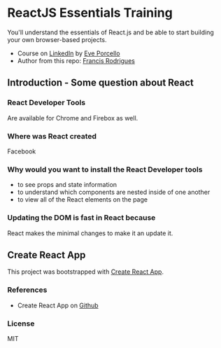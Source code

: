 # ReactJS Essentials Training #

You'll understand the essentials of React.js and be able to start building your own browser-based projects.

- Course on [LinkedIn][1] by [Eve Porcello][2]
- Author from this repo: [Francis Rodrigues][3]

## Introduction - Some question about React ##

### React Developer Tools ###

Are available for Chrome and Firebox as well.

### Where was React created ###

Facebook

### Why would you want to install the React Developer tools ###

- to see props and state information
- to understand which components are nested inside of one another
- to view all of the React elements on the page

### Updating the DOM is fast in React because ###

React makes the minimal changes to make it an update it.

## Create React App ##

This project was bootstrapped with [Create React App][4].

### References ###

- Create React App on [Github][4]

  [1]: https://www.linkedin.com/learning/react-js-essential-training
  [2]: https://www.linkedin.com/learning/instructors/eve-porcello
  [3]: https://github.com/francisrod01
  [4]: https://github.com/facebookincubator/create-react-app

### License ###

MIT
